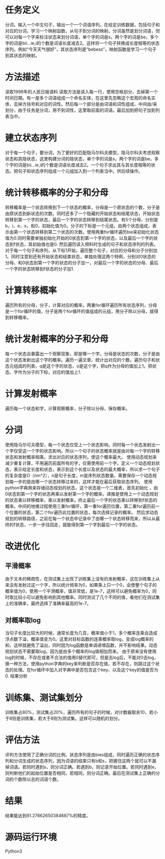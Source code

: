 # 任务定义
分词，输入一个中文句子，输出一个一个词语序列。在给定训练数据，包括句子和对应的分词，学习一个映射函数，从句子到分词的映射。分词虽然是划分词语，但可以对每一个字来标注状态来划分词语，单个字的词是s，两个字的词是be，多个字的词是bii...ie,i的个数是词语长度减去2。这样将一个句子转换成长度相等的状态序列。例如“今天天气很好”，其状态序列是“bebess”。映射函数是学习一个句子到其状态的映射。


# 方法描述
读取1998年的人民日报语料
读取方法是读入每一行，使用空格划分，去掉第一个时间日期。有一是多个词语组成一个命名实体，在这里先忽略这个宏观的命名实体，去掉方括号和对应的词性。然后每一个部分是由词语和词性组成，中间由/来划分，由于任务是分词，用不到词性，这里取前面的词语。最后加到把句子加到列表当中。

# 建立状态序列
对于每一个句子，要分词，为了更好的匹配隐马尔科夫模型，隐马尔科夫考虑观察状态和其隐状态，这里构建分词的隐状态，单个字的词是s，两个字的词是be，多个字的词是bii...ie,i的个数是词语长度减去2。一个句子求出其与其长度相等的状态。把句子和状态序列组成一个元组加入到一个列表当中。供后续操作。

# 统计转移概率的分子和分母
转移概率是一个状态转换到下一个状态的概率，分母是一个原状态的个数，分子是由原状态到新状态的次数。同时还多了一个隐藏的开始状态和结尾状态，开始状态转移到第一个字的状态，最后一个字的状态转移到结尾状态。有5个分母，分别是b，i，e，s，和0，初始化值为0。分子的下标是一个元组，由两个状态组成，表示由第一个状态转移到第二个状态的次数。使用两重for循环遍历bie来初始化状态值为0.同时需要单独初始化开始的0状态到第一个字的状态，以及最后一个字的状态到f状态，其初始值也是0.
然后遍历读入预料时生成的句子和状态序列的列表。对于每一个句子和序列，从下标1开始，遍历整个句子，对应的分母和分子分别加1。同时注意到还有开始状态和结束状态，单独处理这两个特例，分别对0状态的分母、和0状态到第一个字的状态的分子加一，对最后一个字的状态的分母、最后一个字的状态转移到f状态的分子加1.

# 计算转移概率
遍历所有的分母，分子，计算对应的概率。两重for循环遍历所有状态序列，分母是一个for循环的值，分子是两个for循环的值组成的元组，用分子除以分母，就得到转移概率。

# 统计发射概率的分子和分母
每一个状态会暴露出一个观察现象，即是哪一个字。分母是状态的次数，分子是由这个状态发射出这个字的概率。遍历一遍文章，统计出对应的个数。遍历句子和状态元组成的列表，q是这个字的状态，o是这个字，把q作为分母的值加上1。把状态、字作为分子的下标，对应的值加上1.

# 计算发射概率
遍历每一个状态和字，计算观察概率，分子除以分母，保存概率。

# 分词
使用隐马尔可夫模型，每一个状态仅受上一个状态影响。同时每一个状态发射出一个字仅受这一个字的状态影响。所以一个句子的状态概率就是由对每一个字的转移状态和发射概率相乘。求出对应的状态序列，使这个概率最大。
使用动态规划来减少重复计算，不用遍历前面所有的字，仅需使用前一个字。定义一个动态规划状态，表示给定长度和状态，表示到这个长度以及状态的最大概率，所以求一个句子的复杂度是O（nm^2），n是句子长度，m是序列状态数量。需要保存一个动态规划每一步的是由哪一个状态转移过来的，这样才能在最后获取状态序列。
使用python字典用来存储动态规划的状态，这个状态是一个二维表，首先初始化 ，由0状态到第一个字的状态再乘以发射第一个字的概率。递推是使用上一个动态规划的状态乘以转移概率，乘以发射概率。终止最后一个字的状态乘以转移到f状态的概率。中间的地推过程使用三重for循环，第一重for遍历位置，第二重for遍历前一个位置的状态，第二个for遍历此位置的状态，每次选择记录的概率。
然后求动态规划的转移路径，之前在每一个状态中记录中了由哪一个状态转移而来，所以从最终的f状态，一步一步往回走，就能得到第一个字到最后一个字的状态。

# 改进优化

## 平滑概率
由于文本的稀疏性，在测试集上出现了训练集上没有的发射概率，这在训练集上从来没有发射过这一个字，所以统计频率为0，如果乘上只一个0，会使整个句子的概率值为0，使用一个平滑概率，值非常低，是1e-7，这样可以避免概率为0，同时取比较小可以避免影响到其他概率。同时测试了几个不同的值，看他们在测试集上的准确率，最终选择了准确率最高的1e-7。
## 对概率取log
当句子长度比较大的时候，通常长度为几百，概率值小于1，多个概率连乘会造成浮点数下溢，概率值变为0。这里对目标函数的连乘概率取log，变成log概率的和，这样就避免了溢出，同时因为log函数是单调递增函数，并不影响结果。动态规划状态不需要取log，因为是由多个概率的log值相加而来。
由于原来没有使用log的时候，不存在或者不合法的值用0替代即可，但是去log后，不能对0去log，换一种方法，使用python字典的key来判断是否存在值，若不存在，则跳过这个状态的处理。在for循环中加入对字典中是否包含这个key、以及这个key的值是否为0.
结果分析
# 训练集、测试集划分
训练集占80%，测试集占20%，遍历所有的句子的时候，对计数器取余10，若小于8则是训练集，若大于8则为测试集。这样可以随机的划分。
# 评估方法
评判方法使用了正确分词的比例。状态序列是由bies组成，同时遍历正确的状态序列和分词生成的状态序列，因为词语的结束只有b和s，把握住这两个就可以不漏掉词语。若同时遇到s，则分词正确。若遇到b，则记录开始位置。若同时遇到e，则判断他们的起始位置是否相同，若相同，则分词正确。最后在测试集上正确的分词的个数除以总的词语个数。
# 结果
结果能达到81.27662650384687%的精度。
# 源码运行环境
Python3
